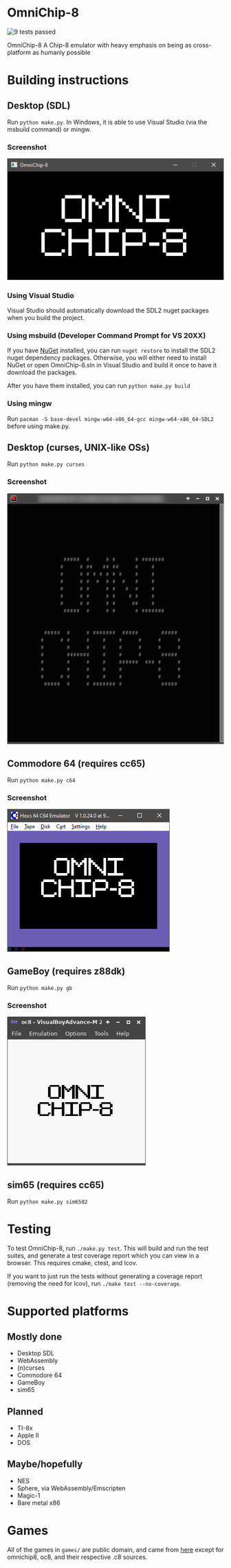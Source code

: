 # OmniChip-8
![9 tests passed](https://camo.githubusercontent.com/0d2dde873dda4d7bad1ee1f669b215cb425fb15baf6c21e13bf0180709edbd77/68747470733a2f2f696d672e736869656c64732e696f2f62616467652f74657374732d392532307061737365642d73756363657373)

OmniChip-8 A Chip-8 emulator with heavy emphasis on being as cross-platform as humanly possible

# Building instructions

## Desktop (SDL)
Run `python make.py`. In Windows, it is able to use Visual Studio (via the msbuild command) or mingw.

### Screenshot
![SDL screenshot](./screenshots/sdl.png)

### Using Visual Studio
Visual Studio should automatically download the SDL2 nuget packages when you build the project.

### Using msbuild (Developer Command Prompt for VS 20XX)
If you have [NuGet](https://www.nuget.org/) installed, you can run `nuget restore` to install the SDL2 nuget dependency packages. Otherwise, you will either need to install NuGet or open OmniChip-8.sln in Visual Studio and build it once to have it download the packages.

After you have them installed, you can run `python make.py build`

### Using mingw
Run `pacman -S base-devel mingw-w64-x86_64-gcc mingw-w64-x86_64-SDL2` before using make.py.

## Desktop (curses, UNIX-like OSs)
Run `python make.py curses`

### Screenshot
![ncurses screenshot](./screenshots/curses.png)

## Commodore 64 (requires cc65)
Run `python make.py c64`

### Screenshot
![Commodore 64 screenshot](./screenshots/c64.png)


## GameBoy (requires z88dk)
Run `python make.py gb`

### Screenshot
![GameBoy screenshot](./screenshots/gb.png)


## sim65 (requires cc65)
Run `python make.py sim6502`


# Testing
To test OmniChip-8, run `./make.py test`. This will build and run the test suites, and generate a test coverage report which you can view in a browser. This requires cmake, ctest, and lcov.

If you want to just run the tests without generating a coverage report (removing the need for lcov), run `./make test --no-coverage`.


# Supported platforms
## Mostly done
 * Desktop SDL
 * WebAssembly
 * (n)curses
 * Commodore 64
 * GameBoy
 * sim65

## Planned
 * TI-8x
 * Apple II
 * DOS

## Maybe/hopefully
 * NES
 * Sphere, via WebAssembly/Emscripten
 * Magic-1
 * Bare metal x86


# Games
All of the games in `games/` are public domain, and came from [here](https://www.zophar.net/pdroms/chip8/chip-8-games-pack.html) except for omnichip8, oc8, and their respective .c8 sources.
